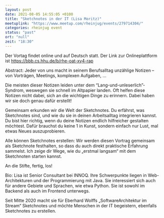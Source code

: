 ```yaml
---
layout: post
date: 2021-08-05 14:55:05 +0100
title: "Sketchnotes in der IT (Lisa Moritz)"
meetuplink: "https://www.meetup.com/rheinjug/events/279714304/"
categories: rheinjug event
status: "past"
ort: "null"
zeit: "18:30"
---
```


Der Vortag findet online und auf Deutsch statt. Der Link zur Onlineplattform ist <a href="https://bbb.cs.hhu.de/b/rhe-oat-xy4-rap" class="linkified">https://bbb.cs.hhu.de/b/rhe-oat-xy4-rap</a>
 
Abstract:
Jeder von uns macht in seinem Berufsalltag unzählige Notizen – von Vorträgen, Meetings, komplexen Aufgaben, …
 
Die meisten dieser Notizen leiden unter dem “Lang-und-unleserlich”-Syndrom, weswegen sie schnell im Altpapier landen. Oft helfen diese Notizen nicht dabei, sich an die wichtigen Dinge zu erinnern. Dabei haben wir sie doch genau dafür erstellt!
 
Gemeinsam erkunden wir die Welt der Sketchnotes. Du erfährst, was Sketchnotes sind, und wie du sie in deinen Arbeitsalltag integrieren kannst. Du bist hier richtig, wenn du deine Notizen endlich hilfreicher gestalten möchtest. Dafür brauchst du keine 1 in Kunst, sondern einfach nur Lust, mal etwas Neues auszuprobieren.
 
Alle können Sketchnotes erstellen: Wir werden diesen Vortrag gemeinsam als Sketchnote festhalten, so dass du auch direkt praktische Erfahrung sammelst. Ich zeige dir Wege, wie du „erstmal langsam“ mit dem Sketchnoten starten kannst.
 
An die Stifte, fertig, los!
 
Bio:
Lisa ist Senior Consultant bei INNOQ. Ihre Schwerpunkte liegen in Web-Architekturen und der Programmierung mit Java. Sie interessiert sich auch für andere Gebiete und Sprachen, wie etwa Python. Sie ist sowohl im Backend als auch im Frontend unterwegs.
 
Seit Mitte 2020 macht sie für Eberhard Wolffs „SoftwareArchitektur im Stream“ Sketchnotes und möchte Menschen in der IT begeistern, ebenfalls Sketchnotes zu erstellen.
 
